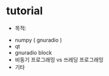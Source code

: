 # tutorial

 
 * 목적:
  - numpy ( gnuradio )
  - qt 
  - gnuradio block 
  - 비동기 프로그래밍 vs 쓰레딩 프로그래밍  
  - 기타 

